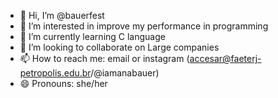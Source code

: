 - 👋 Hi, I’m @bauerfest
- 👀 I’m interested in improve my performance in programming
- 🌱 I’m currently learning C language
- 💞️ I’m looking to collaborate on Large companies
- 📫 How to reach me: email or instagram (accesar@faeterj-petropolis.edu.br/@iamanabauer)
- 😄 Pronouns: she/her


<!---
bauerfest/bauerfest is a ✨ special ✨ repository because its `README.md` (this file) appears on your GitHub profile.
You can click the Preview link to take a look at your changes.
--->
